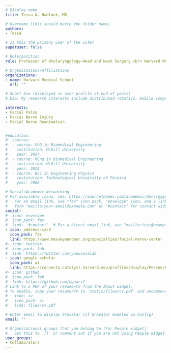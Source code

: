 ```yaml
---
# Display name
title: Tessa A. Hadlock, MD

# Username (this should match the folder name)
authors:
- Tessa

# Is this the primary user of the site?
superuser: false

# Role/position
role: Professor of Otolaryngology–Head and Neck Surgery <br> Harvard Medical School

# Organizations/Affiliations
organizations:
- name: Harvard Medical School
  url: ""

# Short bio (displayed in user profile at end of posts)
# bio: My research interests include distributed robotics, mobile computing and programmable matter.

interests:
- Facial Palsy 
- Facial Nerve Injury
- Facial Nerve Reanimation 


#education:
#  courses:
#  - course: PhD in Biomedical Engineering
#    institution: McGill University
#    year: 2017
#  - course: MEng in Biomedical Engineering
#    institution: McGill University
#    year: 2012
#  - course: BSc in Engineering Physics
#    institution: Technological University of Pereira
#    year: 2008

# Social/Academic Networking
# For available icons, see: https://sourcethemes.com/academic/docs/page-builder/#icons
#   For an email link, use "fas" icon pack, "envelope" icon, and a link in the
#   form "mailto:your-email@example.com" or "#contact" for contact widget.
social:
#- icon: envelope
#  icon_pack: fas
#  link: '#contact'  # For a direct email link, use "mailto:test@example.org".
- icon: address-card
  icon_pack: fas
  link: https://www.masseyeandear.org/specialties/facial-nerve-center
#- icon: twitter
#  icon_pack: fab
#  link: https://twitter.com/yunusovalab
- icon: google-scholar
  icon_pack: ai
  link: https://connects.catalyst.harvard.edu/profiles/display/Person/8455
#- icon: github
#  icon_pack: fab
#  link: https://github.com/dguari1
# Link to a PDF of your resume/CV from the About widget.
# To enable, copy your resume/CV to `static/files/cv.pdf` and uncomment the lines below.
# - icon: cv
#   icon_pack: ai
#   link: files/cv.pdf

# Enter email to display Gravatar (if Gravatar enabled in Config)
email: ""

# Organizational groups that you belong to (for People widget)
#   Set this to `[]` or comment out if you are not using People widget.
user_groups:
- Collaborators
---
```


